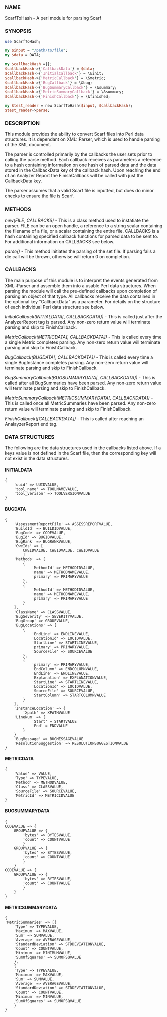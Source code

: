 ### NAME
ScarfToHash - A perl module for parsing Scarf
### SYNOPSIS
```perl
use ScarfToHash;

my $input = "/path/to/file";
my $data = DATA;

my $callbackHash ={};
$callbackHash->{'CallbackData'} = $data;
$callbackHash->{'InitialCallback'} = \&init;
$callbackHash->{'MetricCallback'} = \&metric;
$callbackHash->{'BugCallback'} = \&bug;
$callbackHash->{'BugSummaryCallback'} = \&summary;
$callbackHash->{'MetricSummaryCallback'} = \&summary;
$callbackHash->{'FinishCallback'} = \&finished;

my $test_reader = new ScarfToHash($input, $callbackHash);
$test_reader->parse;
```
### DESCRIPTION
This module provides the ability to convert Scarf files into Perl data structures. It is dependant on XML::Parser, which is used to handle parsing of the XML document.

The parser is controlled primarily by the callbacks the user sets prior to calling the parse method. Each callback receives as parameters a reference to a hash containing information on one hash of parsed data and the data stored in the CallbackData key of the callback hash. Upon reaching the end of an Analyzer Report the FinishCallback  will be called with just the CallbackData key.

The parser assumes that a valid Scarf file is inputted, but does do minor checks to ensure the file is Scarf. 
### METHODS
*new(FILE, CALLBACKS)* - This is a class method used to instatiate the parser. FILE can be an open handle, a reference to a string scalar containing the filename of a file, or a scalar containing the entire file. CALLBACKS is a hash containing specified callback functions for parsed data to be sent to. For additional information on CALLBACKS see below.

*parse()* - This method initiates the parsing of the set file. If parsing fails a die call will be thrown, otherwise will return 0 on completion.


### CALLBACKS
The main purpose of this module is to interpret the events generated from XML::Parser and assemble them into a usable Perl data structures. When parsing the module will call the pre-defined callbacks upon completion of parsing an object of that type. All callbacks receive the data contained in the optional key "CallbackData" as a parameter. For details on the structure of each individual Perl data structure see below. 

*InitialCallback(INITIALDATA[, CALLBACKDATA])* - This is called just after the AnalyzerReport tag is parsed. Any non-zero return value will terminate parsing and skip to FinishCallback.

*MetricCallback(METRICDATA[, CALLBACKDATA])* - This is called every time a single Metric completes parsing. Any non-zero return value will terminate parsing and skip to FinishCallback.

*BugCallback(BUGDATA[, CALLBACKDATA])* - This is called every time a single BugInstance completes parsing. Any non-zero return value will terminate parsing and skip to FinishCallback.

*BugSummaryCallback(BUGSUMMARYDATA[, CALLBACKDATA])* - This is called after all BugSummaries have been parsed. Any non-zero return value will terminate parsing and skip to FinishCallback.

*MetricSummaryCallback(METRICSUMMARYDATA[, CALLBACKDATA])* - This is called once all MetricSummaries have been parsed. Any non-zero return value will terminate parsing and skip to FinishCallback.

*FinishCallback([CALLBACKDATA])* -  This is called after reaching an AnalayzerReport end tag.


### DATA STRUCTURES

The following are the data structures used in the callbacks listed above. If a keys value is not defined in the Scarf file, then the corresponding key will not exist in the data structures.

#### INITIALDATA
```
{
    'uuid' => UUIDVALUE,
    'tool_name' => TOOLNAMEVALUE,
    'tool_verison' => TOOLVERSIONVALUE 
} 
```

#### BUGDATA
```
{
    'AssessmentReportFile' => ASSESSREPORTVALUE, 
    'BuildId' => BUILDIDVALUE,                        
    'BugCode' => CODEVALUE,                     
    'BugId' => BUGIDVALUE,                          
    'BugRank' => BUGRANKVALUE,                       
    'CweIds' => [                            
        CWEIDVALUE, CWEIDVALUE, CWEIDVALUE                         
        ]                                    
    'Methods' => [                           
        {                                    
            'MethodId' => METHODIDVALUE,               
            'name' => METHODNAMEVALUE,             
            'primary' => PRIMARYVALUE                   
        },                                   
        {                                    
            'MethodId' => METHODIDVALUE,               
            'name' => METHODNAMEVALUE,             
            'primary' => PRIMARYVALUE                   
        }                                    
    ],                                       
    'ClassName' => CLASSVALUE,                  
    'BugSeverity' => SEVERITYVALUE,                 
    'BugGroup' => GROUPVALUE,                   
    'BugLocations' => [                      
        {                                    
            'EndLine' => ENDLINEVALUE,                
            'LocationId' => LOCIDVALUE,             
            'StartLine' => STARTLINEVALUE,              
            'primary' => PRIMARYVALUE,                  
            'SourceFile' => SOURCEVALUE         
        },                                   
        {                                    
            'primary' => PRIMARYVALUE,                  
            'EndColumn' => ENDCOLUMNVALUE,              
            'EndLine' => ENDLINEVALUE,              
            'Explanation' => EXPLANATIONVALUE,    
            'StartLine' => STARTLINEVALUE,            
            'LocationId' => LOCIDVALUE,             
            'SourceFile' => SOURCEVALUE,        
            'StartColumn' => STARTCOLUMNVALUE             
        }                                    
    ],                                       
    'InstanceLocation' => {                  
        'Xpath' => XPATHVALUE
	'LineNum' => { 
            'Start' = STARTVALUE
            'End' = ENDVALUE
        }            
    }                                        
    'BugMessage' => BUGMESSAGEVALUE
    'ResolutionSuggestion' => RESOLUTIONSUGGESTIONVALUE
}
```

#### METRICDATA
```
{
    'Value' => VALUE,          
    'Type' => TYPEVALUE,       
    'Method' => METHODVALUE,   
    'Class' => CLASSVALUE,     
    'SourceFile' => SOURCEVALUE,
    'MetricId' => METRICIDVALUE 
}
```

#### BUGSUMMARYDATA
```
{
CODEVALUE => {
    GROUPVALUE => {
        'bytes' => BYTESVALUE,
        'count' => COUNTVALUE
        }
    GROUPVALUE => {
        'bytes' => BYTESVALUE,
        'count' => COUNTVALUE
        }
    }
CODEVALUE => {
    GROUPVALUE => {
        'bytes' => BYTESVALUE,
        'count' => COUNTVALUE
        }
    }
}
```

#### METRICSUMMARYDATA
```
{
'MetricSummaries' => [{
    'Type' => TYPEVALUE,
    'Maximum' => MAXVALUE,
    'Sum' => SUMVALUE,
    'Average' => AVERAGEVALUE,
    'StandardDeviation' => STDDEVIATIONVALUE,
    'Count' => COUNTVALUE,
    'Minimum' => MINIMUMVALUE,
    'SumOfSquares' => SUMOFSQVALUE
    },
    {
    'Type' => TYPEVALUE,
    'Maximum' => MAXVALUE,
    'Sum' => SUMVALUE,
    'Average' => AVERAGEVALUE,
    'StandardDeviation' => STDDEVIATIONVALUE,
    'Count' => COUNTVALUE,
    'Minimum' => MINVALUE,
    'SumOfSquares' => SUMOFSQVALUE
    }
}
```
